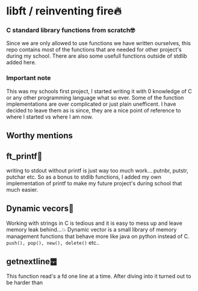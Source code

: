 # libft / reinventing fire🔥
### C standard library functions from scratch🤓
Since we are only allowed to use functions we have written ourselves, this repo contains most of the functions that are needed for other project's during my school. There are also some usefull functions outside of stdlib added here.

### Important note
This was my schools first project, I started writing it with 0 knowledge of C or any other programming language what so ever.
Some of the function implementations are over complicated or just plain unefficent. I have decided to leave them as is since,
they are a nice point of reference to where I started vs where I am now.

## Worthy mentions

## ft_printf📠
writing to stdout without printf is just way too much work... putnbr, putstr, putchar etc. So as a bonus to stdlib functions, I added my own implementation of printf to make my future project's during school that much easier.

## Dynamic vecors🧠
Working with strings in C is tedious and it is easy to mess up and leave memory leak behind...💥
Dynamic vector is a small library of memory management functions that behave more like java on python instead of C.
`push(), pop(), new(), delete()` etc..

## getnextline䷉
This function read's a fd one line at a time. After diving into it turned out to be harder than 
